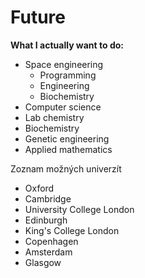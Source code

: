 # Future

**What I actually want to do:**
- Space engineering
	- Programming
	- Engineering
	- Biochemistry
- Computer science
- Lab chemistry
- Biochemistry
- Genetic engineering
- Applied mathematics

Zoznam možných univerzít
- Oxford
- Cambridge
- University College London
- Edinburgh
- King's College London
- Copenhagen
- Amsterdam
- Glasgow